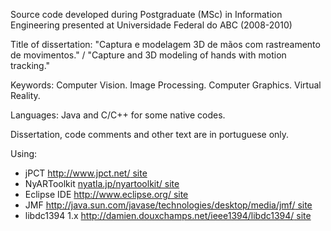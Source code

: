 Source code developed during Postgraduate (MSc) in Information Engineering presented at Universidade Federal do ABC (2008-2010)

Title of dissertation: "Captura e modelagem 3D de mãos com rastreamento de movimentos." / "Capture and 3D modeling of hands with motion tracking."

Keywords: Computer Vision. Image Processing. Computer Graphics. Virtual Reality.

Languages: Java and C/C++ for some native codes.

Dissertation, code comments and other text are in portuguese only.


Using:
  * jPCT [http://www.jpct.net/ site ](.md)
  * NyARToolkit [nyatla.jp/nyartoolkit/ site ](.md)
  * Eclipse IDE [http://www.eclipse.org/ site ](.md)
  * JMF [http://java.sun.com/javase/technologies/desktop/media/jmf/ site ](.md)
  * libdc1394 1.x [http://damien.douxchamps.net/ieee1394/libdc1394/ site ](.md)
